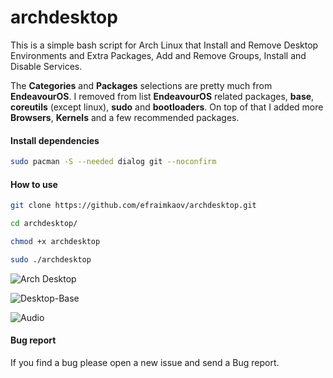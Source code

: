 # archdesktop

This is a simple bash script for Arch Linux that Install and Remove Desktop Environments and Extra Packages, Add and Remove Groups, Install and Disable Services.

The **Categories** and **Packages** selections are pretty much from **EndeavourOS**. I removed from list **EndeavourOS** related packages, **base**, **coreutils** (except linux), **sudo** and **bootloaders**. On top of that I added more **Browsers**, **Kernels** and a few recommended packages.

#### Install dependencies

```sh
sudo pacman -S --needed dialog git --noconfirm
```

#### How to use

```sh
git clone https://github.com/efraimkaov/archdesktop.git
```

```sh
cd archdesktop/
```

```sh
chmod +x archdesktop
```

```sh
sudo ./archdesktop
```

![Arch Desktop](https://github.com/efraimkaov/archdesktop/assets/63643635/56161add-97bf-43bf-b43b-ffc661fcfdb5)

![Desktop-Base](https://github.com/efraimkaov/archdesktop/assets/63643635/7e9322f6-1f14-4ece-984d-7179ba9508ef)

![Audio](https://github.com/efraimkaov/archdesktop/assets/63643635/ea1fe0bd-2f30-4418-8c8e-d8c78079dabb)

#### Bug report

If you find a bug please open a new issue and send a Bug report.
